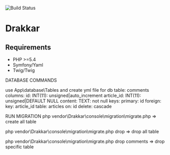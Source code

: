 ![Build Status](https://travis-ci.org/Uthmordar/Drakkar.svg?branch=dev)
# Drakkar
## Requirements
* PHP >=5.4
* Symfony/Yaml
* Twig/Twig

DATABASE COMMANDS

use App\database\Tables and create yml file for db
    table: comments
        columns:
            id: 
                INT(11): unsigned|auto_increment
            article_id: 
                INT(11): unsigned|DEFAULT NULL
            content: 
                TEXT: not null
        keys:
            primary: id
            foreign: 
                key: article_id
                table: articles
                on: id
                delete: cascade

RUN MIGRATION
 php vendor\Drakkar\console\migration\migrate.php => create all table

 php vendor\Drakkar\console\migration\migrate.php drop => drop all table

 php vendor\Drakkar\console\migration\migrate.php drop comments => drop specific table